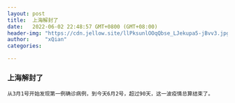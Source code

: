 ```yaml
---
layout: post
title:  上海解封了
date:   2022-06-02 22:48:57 GMT+0800 (GMT+08:00)
header-img: "https://cdn.jellow.site/llPksunlOOqQbse_LJekupa5-jBvv3.jpg"
author:     "xQian"
categories: 

---
```


### 上海解封了
    
    从3月1号开始发现第一例确诊病例，到今天6月2号，超过90天，这一波疫情总算结束了。